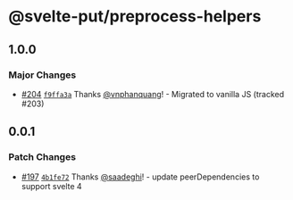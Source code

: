 # @svelte-put/preprocess-helpers

## 1.0.0

### Major Changes

- [#204](https://github.com/vnphanquang/svelte-put/pull/204) [`f9ffa3a`](https://github.com/vnphanquang/svelte-put/commit/f9ffa3a5b4d6f98e474eff6b81d09a5bbd240a1a) Thanks [@vnphanquang](https://github.com/vnphanquang)! - Migrated to vanilla JS (tracked #203)

## 0.0.1

### Patch Changes

- [#197](https://github.com/vnphanquang/svelte-put/pull/197) [`4b1fe72`](https://github.com/vnphanquang/svelte-put/commit/4b1fe7223895ce3022b58ef711487af60ba76a76) Thanks [@saadeghi](https://github.com/saadeghi)! - update peerDependencies to support svelte 4
